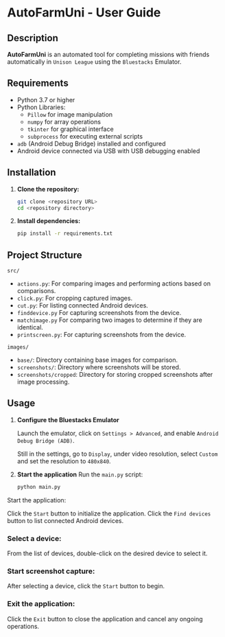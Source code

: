 # AutoFarmUni - User Guide

## Description

**AutoFarmUni** is an automated tool for completing missions with friends automatically in `Unison League` using the `Bluestacks` Emulator.

## Requirements

- Python 3.7 or higher
- Python Libraries:
  - `Pillow` for image manipulation
  - `numpy` for array operations
  - `tkinter` for graphical interface
  - `subprocess` for executing external scripts
- `adb` (Android Debug Bridge) installed and configured
- Android device connected via USB with USB debugging enabled

## Installation

1. **Clone the repository:**

   ```bash
   git clone <repository URL>
   cd <repository directory>

2. **Install dependencies:**
     ```bash
     pip install -r requirements.txt

## Project Structure
`src/`
* `actions.py`: For comparing images and performing actions based on comparisons.
* `click.py`: For cropping captured images.
* `cut.py`:  For listing connected Android devices.
* `finddevice.py` For capturing screenshots from the device.
* `matchimage.py` For comparing two images to determine if they are identical.
* `printscreen.py`: For capturing screenshots from the device.

`images/`
* `base/`: Directory containing base images for comparison.
* `screenshots/`: Directory where screenshots will be stored.
* `screenshots/cropped`: Directory for storing cropped screenshots after image processing.

## Usage
1. **Configure the Bluestacks Emulator**

   Launch the emulator, click on `Settings > Advanced`, and enable `Android Debug Bridge (ADB)`.

   Still in the settings, go to `Display`, under video resolution, select `Custom` and set the resolution to `480x840`.


2. **Start the application**
Run the `main.py` script:
    ```bash
    python main.py

Start the application:

Click the `Start` button to initialize the application.
Click the `Find devices` button to list connected Android devices.

### Select a device:

From the list of devices, double-click on the desired device to select it.

### Start screenshot capture:

After selecting a device, click the `Start` button to begin.

### Exit the application:

Click the `Exit` button to close the application and cancel any ongoing operations.